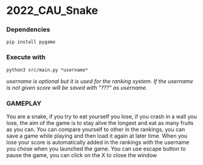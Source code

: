 # 2022_CAU_Snake

### Dependencies
```shell
pip install pygame
```

### Execute with
```shell
python3 src/main.py *username*
```
*username is optional but it is used for the ranking system. If the username is not given score will be saved with "???" as username.*

### GAMEPLAY
You are a snake, if you try to eat yourself you lose, if you crash in a wall you lose, the aim of the game is to stay alive the longest and eat as many fruits as you can.
You can compare yourself to other in the rankings, you can save a game while playing and then load it again at later time.
When you lose your score is automatically added in the rankings with the username you chose when you launched the game.
You can use escape button to pause the game, you can click on the X to close the window
